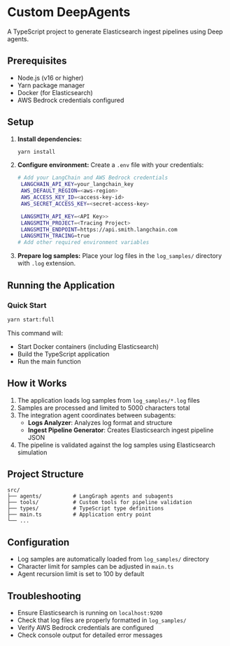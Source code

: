 # Custom DeepAgents

A TypeScript project to generate Elasticsearch ingest pipelines using Deep agents.

## Prerequisites

- Node.js (v16 or higher)
- Yarn package manager
- Docker (for Elasticsearch)
- AWS Bedrock credentials configured

## Setup

1. **Install dependencies:**
   ```bash
   yarn install
   ```

2. **Configure environment:**
   Create a `.env` file with your credentials:
   ```bash
   # Add your LangChain and AWS Bedrock credentials
    LANGCHAIN_API_KEY=your_langchain_key
    AWS_DEFAULT_REGION=<aws-region>
    AWS_ACCESS_KEY_ID=<access-key-id>
    AWS_SECRET_ACCESS_KEY=<secret-access-key>

    LANGSMITH_API_KEY=<API Key>>
    LANGSMITH_PROJECT=<Tracing Project>
    LANGSMITH_ENDPOINT=https://api.smith.langchain.com
    LANGSMITH_TRACING=true
   # Add other required environment variables
   ```

3. **Prepare log samples:**
   Place your log files in the `log_samples/` directory with `.log` extension.

## Running the Application

### Quick Start
```bash
yarn start:full
```

This command will:
- Start Docker containers (including Elasticsearch)
- Build the TypeScript application
- Run the main function


## How it Works

1. The application loads log samples from `log_samples/*.log` files
2. Samples are processed and limited to 5000 characters total
3. The integration agent coordinates between subagents:
   - **Logs Analyzer**: Analyzes log format and structure
   - **Ingest Pipeline Generator**: Creates Elasticsearch ingest pipeline JSON
4. The pipeline is validated against the log samples using Elasticsearch simulation

## Project Structure

```
src/
├── agents/          # LangGraph agents and subagents
├── tools/           # Custom tools for pipeline validation
├── types/           # TypeScript type definitions
├── main.ts          # Application entry point
└── ...
```

## Configuration

- Log samples are automatically loaded from `log_samples/` directory
- Character limit for samples can be adjusted in `main.ts`
- Agent recursion limit is set to 100 by default

## Troubleshooting

- Ensure Elasticsearch is running on `localhost:9200`
- Check that log files are properly formatted in `log_samples/`
- Verify AWS Bedrock credentials are configured
- Check console output for detailed error messages

